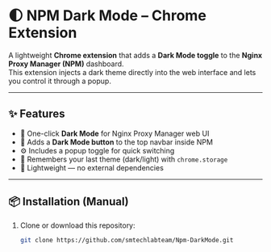 # 🌓 NPM Dark Mode – Chrome Extension

A lightweight **Chrome extension** that adds a **Dark Mode toggle** to the **Nginx Proxy Manager (NPM)** dashboard.  
This extension injects a dark theme directly into the web interface and lets you control it through a popup.

---

## ✨ Features
- 🖤 One-click **Dark Mode** for Nginx Proxy Manager web UI  
- 🧭 Adds a **Dark Mode button** to the top navbar inside NPM  
- ⚙️ Includes a popup toggle for quick switching  
- 💾 Remembers your last theme (dark/light) with `chrome.storage`  
- 🚀 Lightweight — no external dependencies  

---

## 📦 Installation (Manual)
1. Clone or download this repository:
   ```bash
   git clone https://github.com/smtechlabteam/Npm-DarkMode.git